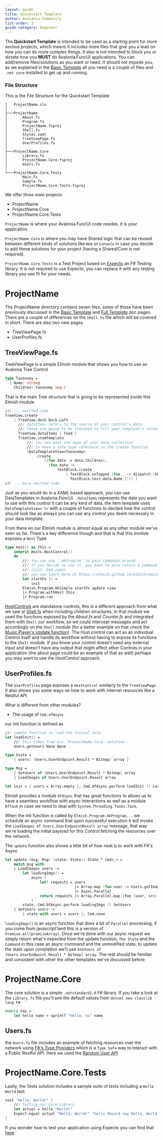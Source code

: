 ```yaml
---
layout: guide
title: Quickstart Template
author: Avalonia Community
list-order: 3
guide-category: beginner
---
```

[Basic Template]: guides/Basic-Template.html
[Full Template]: guides/Full-Template.html
[Shell.fs]: guides/Full-Template.html#shellfs

The **Quickstart Template** is intended to be used as a starting point for more *serious* projects, which means it includes more files that give you a lead on how you can do more complex things. It also is not intended to block you or dictate how you **MUST** do Avalonia.FuncUI applications. You can add/remove files/solutions as you want or need. It should not impede you, as we explained in the [Basic Template] all you need is a couple of files and `.net core` installed to get up and running.

### File Structure
This is the File Structure for the Quickstart Template
```
│   ProjectName.sln
│
├───ProjectName
│       About.fs
│       Program.fs
│       ProjectName.fsproj
│       Shell.fs
│       Styles.xaml
│       TreeViewPage.fs
│       UserProfiles.fs
│
├───ProjectName.Core
│       Library.fs
│       ProjectName.Core.fsproj
│       Users.fs
│
└───ProjectName.Core.Tests
        Main.fs
        Sample.fs
        ProjectName.Core.Tests.fsproj
```
We offer three main projects
- ProjectName
- ProjectName.Core
- ProjectName.Core.Tests

`ProjectName` is where your Avalonia.FuncUI code resides, it is your application. 

`ProjectName.Core` is where you may have Shared logic that can be reused between different kinds of solutions like `Web` or `Console` in case you decide to add these solutions for your project (having a Shared/Core is not required).

`ProjectName.Core.Tests` is a Test Project based on [Expecto](https://github.com/haf/expecto) an F# Testing library. It is not required to use Expecto, you can replace it with any testing library you see fit for your needs.

# ProjectName
The ProjectName directory contains seven files, some of those have been previously discussed in the [Basic Template] and [Full Template] doc pages. There are a couple of differences on the `Shell.fs` file which will be covered in short. There are also two new pages

- TreeViewPage.fs
- UserProfiles.fs

## TreeViewPage.fs
TreeViewPage is a simple Elmish module that shows you how to use an Avalonia Tree Control
```fsharp
type Taxonomy =
  { Name: string
    Children: Taxonomy seq }
```
That is the main Tree structure that is going to be represented inside this Elmish module

```fsharp
/// ... omitted code
TreeView.create
    [ TreeView.dock Dock.Left
      /// dataItems refers to the source of your control's data
      /// these are going to be iterated to fill your template's contents
      TreeView.dataItems [ food ]
      TreeView.itemTemplate
          /// You can pass the type of your data collection
          /// to have a safe type reference in the create function
          (DataTemplateView<Taxonomy>
              .create
                  ((fun data -> data.Children),
                    (fun data ->
                        TextBlock.create
                            [ TextBlock.onTapped (fun _ -> dispatch (ShowDetail data))
                              TextBlock.text data.Name ]))) ]
/// ... more omitted code
```
Just as you would do in a XAML based approach, you can use DataTemplates in Avalonia.FuncUI.
`.dataItems` represents the data you want to use with this control it can be any kind of data, the item template uses `DataTemplateView<'t>` with a couple of functions to declare how the control should look like
as always you can use any control you deem necessary in your data template.

From there on our Elmish module is almost equal as any other module we've seen so far. There's a key difference though and that is that this module exposes a `Host` Type

```fsharp
type Host() as this =
    inherit Hosts.HostControl()
    do
        /// You can use `.mkProgram` to pass Commands around
        /// if you decide to use it, you have to also return a Command in the initFn
        /// (init, Cmd.none)
        /// you can learn more at https://elmish.github.io/elmish/basics.html
        let startFn () =
            init
        Elmish.Program.mkSimple startFn update view
        |> Program.withHost this
        |> Program.run
```
[HostControls](https://github.com/AvaloniaCommunity/Avalonia.FuncUI/blob/master/src/Avalonia.FuncUI/Components/Hosts.fs#L24) are standalone controls, this is a different approach from what we saw at [Shell.fs] when including children structures, in that module we used the functions exposed by the *About.fs* and *Counter.fs* and integrated them with `Shell` our workflow, so we could intercept messages and act accordingly on the `Shell` module (for a better example on that check the [Music Player's Update function](https://github.com/AvaloniaCommunity/Avalonia.FuncUI/blob/master/src/Examples/Examples.MusicPlayer/Shell.fs#L109)). The Host control can act as an individual Control itself and handle its workflow without having to expose its functions to the `Shell` module. If you know your control doesn't need any external input and doesn't have any output that might affect other Controls in your application (the about page could be an example of that as well) perhaps you may want to use the *HostControl* approach.

## UserProfiles.fs
The `UserProfiles` page exposes a `HostControl` similarly to the `TreeViewPage`. It also shows you some ways on how to work with internet resources like a Restful API

What is different from other modules? 
- The usage of `Cmd.ofAsync`

our init function is defined as 
```fsharp
/// sample function to load the initial data
let loadInit() =
    /// this comes from our `ProjectName.Core` solution
    Users.getUsers None None

type State =
    { users: (Users.UserEndpoint.Result * Bitmap) array }

type Msg =
    | SetUsers of (Users.UserEndpoint.Result * Bitmap) array
    | LoadImages of Users.UserEndpoint.Result array

let init = { users = Array.empty }, Cmd.OfAsync.perform loadInit () LoadImages
```
Elmish provides a module `OfAsync` that has great functions to allows us to have a seamless workflow with async interactions as well as a module `OfTask` in case we need to deal with `System.Threading.Tasks.Task`.

When the init function is called by `Elmish.Program.mkProgram...` we schedule an async command that upon successful execution it will invoke the `LoadImages of Users.UserEndpointResult array` message, that way we're loading the initial payload for this Control fetching the resources over the network.

The `update` function also shows a little bit of how neat is to work with F#'s Async

```fsharp
let update (msg: Msg) (state: State): State * Cmd<_> =
    match msg with
    | LoadImages users ->
        let loadingImgs() =
            async {
                let! requests = users
                                |> Array.map (fun user -> Users.getImageFromUrl user user.Picture.Large)
                                |> Async.Parallel
                return requests |> Array.Parallel.map (fun (user, src) -> user, new Bitmap(src))
            }
        state, Cmd.OfAsync.perform loadingImgs () SetUsers
    | SetUsers users ->
        { state with users = users }, Cmd.none
```
`loadingImgs()` is an async function that does a bit of `Parallel` processing, if you come from javascript'land this is a version of `Promise.all(promiseArray)`. Once we're done with our async request we simply return what's expected from the update function, `The State` and the `Command` in this case an async command and the unmodified state, to update the state upon completion we'll use `SetUsers of (Users.UserEndpoint.Result * Bitmap) array`. The rest should be familiar and consistent with other the other templates we've discussed before

# ProjectName.Core
The core solution is a simple `.netstandard2.0` F# library. If you take a look at the `Library.fs` file you'll see the default values from `dotnet new classlib -lang F#`
```fsharp
module Say =
    let hello name = sprintf "Hello, %s" name
```
## Users.fs
the `Users.fs` file includes an example of fetching resources over the network using [F#'s Type Providers](https://fsharp.github.io/FSharp.Data/) which is a `Type Safe` way to interact with a Public Restful API. Here we used the [Random User API](https://randomuser.me/)


# ProjectName.Core.Tests
Lastly, the Tests solution includes a sample suite of tests including a `Hello World` test
```fsharp
test "Hello, World!" {
    /// Testing our Core Library
    let actual = hello "World!"
    Expect.equal actual "Hello, World!" "hello Should say Hello, World!"
}
```
If you wonder how to test your application using Expecto you can find that [here](guides/Unit-Testing-Avalonia-FuncUI-Apps.html)


